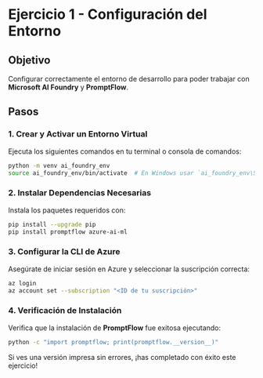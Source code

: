 # Ejercicio 1 - Configuración del Entorno

## Objetivo
Configurar correctamente el entorno de desarrollo para poder trabajar con **Microsoft AI Foundry** y **PromptFlow**.

## Pasos

### 1. Crear y Activar un Entorno Virtual
Ejecuta los siguientes comandos en tu terminal o consola de comandos:
```bash
python -m venv ai_foundry_env
source ai_foundry_env/bin/activate  # En Windows usar `ai_foundry_env\Scripts\activate`
```

### 2. Instalar Dependencias Necesarias
Instala los paquetes requeridos con:
```bash
pip install --upgrade pip
pip install promptflow azure-ai-ml
```

### 3. Configurar la CLI de Azure
Asegúrate de iniciar sesión en Azure y seleccionar la suscripción correcta:
```bash
az login
az account set --subscription "<ID de tu suscripción>"
```

### 4. Verificación de Instalación
Verifica que la instalación de **PromptFlow** fue exitosa ejecutando:
```bash
python -c "import promptflow; print(promptflow.__version__)"
```
Si ves una versión impresa sin errores, ¡has completado con éxito este ejercicio!